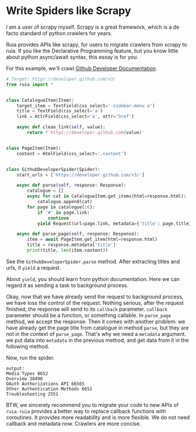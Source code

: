 # Write Spiders like Scrapy

I am a user of scrapy myself.
Scrapy is a great framework, which is a de facto standard of python crawlers for years.

Ruia provides APIs like scrapy,
for users to migrate crawlers from scrapy to ruia.
If you like the Declarative Programming feature,
but you know little about python async/await syntax,
this essay is for you.

For this example, we'll crawl [Github Developer Documentation](https://developer.github.com/v3/).

```python
# Target: https://developer.github.com/v3/
from ruia import *


class CatalogueItem(Item):
    target_item = TextField(css_select='.sidebar-menu a')
    title = TextField(css_select='a')
    link = AttrField(css_select='a', attr='href')

    async def clean_link(self, value):
        return f'https://developer.github.com{value}'


class PageItem(Item):
    content = HtmlField(css_select='.content')


class GithubDeveloperSpider(Spider):
    start_urls = ['https://developer.github.com/v3/']

    async def parse(self, response: Response):
        catalogue = []
        async for cat in CatalogueItem.get_items(html=response.html):
            catalogue.append(cat)
        for page in catalogue[:6]:
            if '#' in page.link:
                continue
            yield Request(url=page.link, metadata={'title': page.title}, callback=self.parse_page)

    async def parse_page(self, response: Response):
        item = await PageItem.get_item(html=response.html)
        title = response.metadata['title']
        print(title, len(item.content))
```

See the `GithubDeveloperSpider.parse` method.
After extracting titles and urls,
it `yield` a request.

About `yield`,
you should learn from python documentation.
Here we can regard it as sending a task to background process.

Okay, now that we have already send the request to background process,
we have loss the control of the request.
Nothing serious,
after the request finished,
the response will send to its `callback` parameter.
`callback` parameter should be a function, or something callable.
In `parse_page` method,
we accept the response.
Then it comes with another problem:
we have already get the page title from catalogue in method `parse`,
but they are not in the context of `parse_page`.
That's why we need a `metadata` argument.
we put data into `metadata` in the previous method,
and get data from it in the following method.

Now, run the spider.

```text
output:
Media Types 8652
Overview 38490
OAuth Authorizations API 66565
Other Authentication Methods 6651
Troubleshooting 2551
```

BTW, we sincerely recommend you to migrate your code to new APIs of `ruia`.
`ruia` provides a better way to replace callback functions with coroutines.
It provides more readability and is more flexible.
We do not need callback and metadata now.
Crawlers are more concise.
